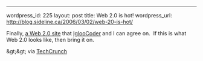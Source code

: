 --- 
wordpress_id: 225
layout: post
title: Web 2.0 is hot!
wordpress_url: http://blog.sideline.ca/2006/03/02/web-20-is-hot/

<p>Finally, <a href="http://www.solomodels.com/">a Web 2.0 site</a> that <a href="http://igloocoder.com/archive/2006/01/06/149.aspx">IglooCoder</a> and I can agree on.  If this is what Web 2.0 looks like, then bring it on.</p>
<p>&amp;gt;&amp;gt; via <a href="http://www.techcrunch.com/2006/02/28/solomodels-ajax-perfection/">TechCrunch</a></p>
